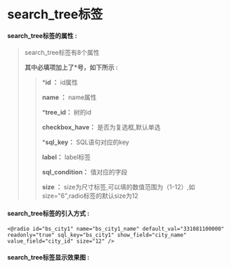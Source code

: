 # search\_tree**标签**

#### search\_tree**标签的属性 :**

> search\_tree标签有8个属性
>
> **其中必填项加上了\*号，如下所示 :**
>
> > \***id ：** id属性
> >
> > **name ：** name属性
> >
> > \***tree\_id：** 树的id
> >
> > **checkbox\_have：** 是否为复选框,默认单选
> >
> > \***sql\_key：** SQL语句对应的key
> >
> > **label：** label标签
> >
> > **sql\_condition：** 值对应的字段
> >
> > **size ：** size为尺寸标签,可以填的数值范围为（1-12）,如size="6",radio标签的默认size为12

#### search\_tree标签的引入方式 :

```
<@radio id="bs_city1" name="bs_city1_name" default_val="331081100000" readonly="true" sql_key="bs_city1" show_field="city_name" value_field="city_id" size="12" />
```

#### search\_tree标签显示效果图 :



